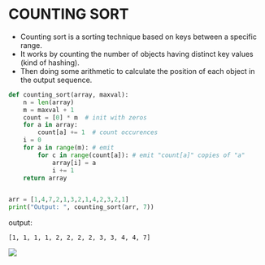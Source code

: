 # COUNTING SORT

- Counting sort is a sorting technique based on keys between a specific range. 
- It works by counting the number of objects having distinct key values (kind of hashing). 
- Then doing some arithmetic to calculate the position of each object in the output sequence.

```python
def counting_sort(array, maxval):
    n = len(array)
    m = maxval + 1
    count = [0] * m  # init with zeros
    for a in array:
        count[a] += 1  # count occurences
    i = 0
    for a in range(m): # emit
        for c in range(count[a]): # emit "count[a]" copies of "a"
            array[i] = a
            i += 1
    return array


arr = [1,4,7,2,1,3,2,1,4,2,3,2,1]
print("Output: ", counting_sort(arr, 7))
```
output:
```
[1, 1, 1, 1, 2, 2, 2, 2, 3, 3, 4, 4, 7]
```

<img src="https://cdn.programiz.com/sites/tutorial2program/files/Counting-sort-4_1.png" />
